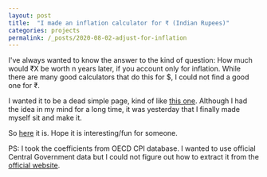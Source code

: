 ```yaml
---
layout: post
title:  "I made an inflation calculator for ₹ (Indian Rupees)"
categories: projects
permalink: /_posts/2020-08-02-adjust-for-inflation
---
```

I've always wanted to know the answer to the kind of question: How much would ₹X be worth n years later, if you account only for inflation. While there are many good calculators that do this for $, I could not find a good one for ₹.

I wanted it to be a dead simple page, kind of like [this one](http://www.adjustforinflation.com). Although I had the idea in my mind for a long time, it was yesterday that I finally made myself sit and make it.

So [here](https://blog.perryizgr8.com/adjust-for-inflation/) it is. Hope it is interesting/fun for someone.

PS: I took the coefficients from OECD CPI database. I wanted to use official Central Government data but I could not figure out how to extract it from the [official website](http://mospi.nic.in/cpi).
